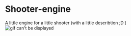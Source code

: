 # Shooter-engine
A little engine for a little shooter (with a little describtion ;D )
![gif can't be displayed](../img_demos.gif)
